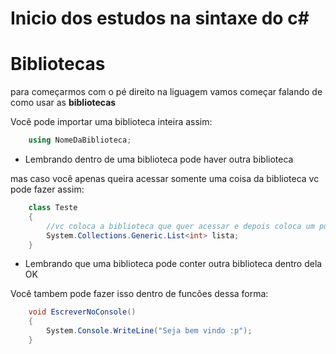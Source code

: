 # Inicio dos estudos na sintaxe do c#

## <h1>Bibliotecas</h1>
para começarmos com o pé direito na liguagem vamos começar falando de como usar as <Strong>bibliotecas</Strong><br>

Você pode importar uma biblioteca inteira assim:

```csharp
    using NomeDaBiblioteca;
```
- Lembrando dentro de uma biblioteca pode haver outra biblioteca

mas caso você apenas queira acessar somente uma coisa da biblioteca vc pode fazer assim:

```csharp
    class Teste
    {
        //vc coloca a biblioteca que quer acessar e depois coloca um ponto para poder acessar tudo que aquela biblioteca tem 
        System.Collections.Generic.List<int> lista;
    }
```
- Lembrando que uma biblioteca pode conter outra biblioteca dentro dela OK

Você tambem pode fazer isso dentro de funcões dessa forma:

```csharp
    void EscreverNoConsole()
    {
        System.Console.WriteLine("Seja bem vindo :p");
    }
```
